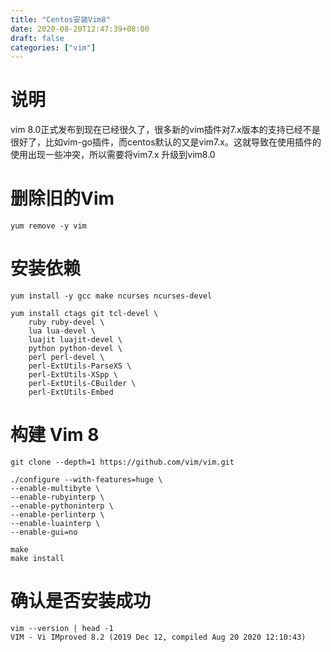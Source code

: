 ```yaml
---
title: "Centos安装Vim8"
date: 2020-08-20T12:47:39+08:00
draft: false
categories: ["vim"]
---
```




# 说明

vim 8.0正式发布到现在已经很久了，很多新的vim插件对7.x版本的支持已经不是很好了，比如vim-go插件，而centos默认的又是vim7.x。这就导致在使用插件的使用出现一些冲突，所以需要将vim7.x 升级到vim8.0 <!--more-->

# 删除旧的Vim

```
yum remove -y vim 
```



# 安装依赖

```shell
yum install -y gcc make ncurses ncurses-devel

yum install ctags git tcl-devel \
    ruby ruby-devel \
    lua lua-devel \
    luajit luajit-devel \
    python python-devel \
    perl perl-devel \
    perl-ExtUtils-ParseXS \
    perl-ExtUtils-XSpp \
    perl-ExtUtils-CBuilder \
    perl-ExtUtils-Embed
```



# 构建 Vim 8

```shell
git clone --depth=1 https://github.com/vim/vim.git

./configure --with-features=huge \
--enable-multibyte \
--enable-rubyinterp \
--enable-pythoninterp \
--enable-perlinterp \
--enable-luainterp \
--enable-gui=no

make 
make install 
```



# 确认是否安装成功

```shell
vim --version | head -1
VIM - Vi IMproved 8.2 (2019 Dec 12, compiled Aug 20 2020 12:10:43)
```



